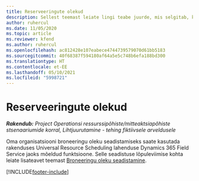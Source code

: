 ```yaml
---
title: Reserveeringute olekud
description: Sellest teemast leiate lingi teabe juurde, mis selgitab, kuidas rakenduses Project Operations broneeringute ajakava seadistada.
author: ruhercul
ms.date: 11/05/2020
ms.topic: article
ms.reviewer: kfend
ms.author: ruhercul
ms.openlocfilehash: ac812428e107eabece4744739579070d61bb5183
ms.sourcegitcommit: 40f68387f594180af64a5e5c748b6efa188bd300
ms.translationtype: HT
ms.contentlocale: et-EE
ms.lasthandoff: 05/10/2021
ms.locfileid: "5998721"
---
```

# <a name="booking-statuses"></a>Reserveeringute olekud

_**Rakendub:** Project Operationsi ressurssipõhiste/mitteaktsiapõhiste stsenaariumide korral,  Lihtjuurutamine - tehing fiktiivsele arveldusele_

Oma organisatsiooni broneeringu oleku seadistamiseks saate kasutada rakenduses Universal Resource Scheduling lahenduse Dynamics 365 Field Service jaoks mõeldud funktsioone. Selle seadistuse lõpuleviimise kohta leiate lisateavet teemast [Broneeringu oleku seadistamine](/dynamics365/field-service/set-up-booking-statuses).


[!INCLUDE[footer-include](../includes/footer-banner.md)]